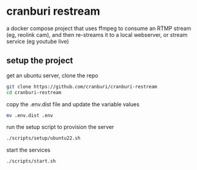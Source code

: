 # cranburi restream

a docker compose project that uses ffmpeg to consume an RTMP stream (eg, reolink cam), and then re-streams it to a local webserver, or stream service (eg youtube live)


## setup the project

get an ubuntu server, clone the repo

```sh
git clone https://github.com/cranburi/cranburi-restream
cd cranburi-restream
```

copy the .env.dist file and update the variable values

```sh
mv .env.dist .env
```

run the setup script to provision the server

```sh
./scripts/setup/ubuntu22.sh
```

start the services
```sh
./scripts/start.sh
```

